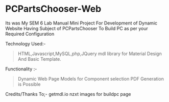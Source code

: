 # PCPartsChooser-Web

Its was My SEM 6 Lab Manual Mini Project For Development of Dynamic Website Having Subject of PCPartsChooser To Build PC as per your Required Configuration

Technology Used:- 
> HTML,Javascript,MySQL,php,JQuery
> mdl library for Material Design And Basic Template.

Functionality :- 
> Dynamic Web Page
> Models for Component selection
> PDF Generation is Possible

Credits/Thanks To;-
getmdl.io
nzxt images for buildpc page
